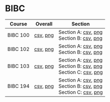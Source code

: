 # BIBC

| Course | Overall | Section |
| ------ | ------- | ------- |
| BIBC 100 | [csv](https://github.com/UCSD-Historical-Enrollment-Data/2024Winter/blob/main/overall/BIBC%20100.csv), [png](https://raw.githubusercontent.com/UCSD-Historical-Enrollment-Data/2024Winter/main/plot_overall/BIBC%20100.png) | Section A: [csv](https://github.com/UCSD-Historical-Enrollment-Data/2024Winter/blob/main/section/BIBC%20100_A.csv), [png](https://raw.githubusercontent.com/UCSD-Historical-Enrollment-Data/2024Winter/main/plot_section/BIBC%20100_A.png)<br>Section B: [csv](https://github.com/UCSD-Historical-Enrollment-Data/2024Winter/blob/main/section/BIBC%20100_B.csv), [png](https://raw.githubusercontent.com/UCSD-Historical-Enrollment-Data/2024Winter/main/plot_section/BIBC%20100_B.png) |
| BIBC 102 | [csv](https://github.com/UCSD-Historical-Enrollment-Data/2024Winter/blob/main/overall/BIBC%20102.csv), [png](https://raw.githubusercontent.com/UCSD-Historical-Enrollment-Data/2024Winter/main/plot_overall/BIBC%20102.png) | Section A: [csv](https://github.com/UCSD-Historical-Enrollment-Data/2024Winter/blob/main/section/BIBC%20102_A.csv), [png](https://raw.githubusercontent.com/UCSD-Historical-Enrollment-Data/2024Winter/main/plot_section/BIBC%20102_A.png)<br>Section B: [csv](https://github.com/UCSD-Historical-Enrollment-Data/2024Winter/blob/main/section/BIBC%20102_B.csv), [png](https://raw.githubusercontent.com/UCSD-Historical-Enrollment-Data/2024Winter/main/plot_section/BIBC%20102_B.png) |
| BIBC 103 | [csv](https://github.com/UCSD-Historical-Enrollment-Data/2024Winter/blob/main/overall/BIBC%20103.csv), [png](https://raw.githubusercontent.com/UCSD-Historical-Enrollment-Data/2024Winter/main/plot_overall/BIBC%20103.png) | Section A: [csv](https://github.com/UCSD-Historical-Enrollment-Data/2024Winter/blob/main/section/BIBC%20103_A.csv), [png](https://raw.githubusercontent.com/UCSD-Historical-Enrollment-Data/2024Winter/main/plot_section/BIBC%20103_A.png)<br>Section B: [csv](https://github.com/UCSD-Historical-Enrollment-Data/2024Winter/blob/main/section/BIBC%20103_B.csv), [png](https://raw.githubusercontent.com/UCSD-Historical-Enrollment-Data/2024Winter/main/plot_section/BIBC%20103_B.png)<br>Section C: [csv](https://github.com/UCSD-Historical-Enrollment-Data/2024Winter/blob/main/section/BIBC%20103_C.csv), [png](https://raw.githubusercontent.com/UCSD-Historical-Enrollment-Data/2024Winter/main/plot_section/BIBC%20103_C.png) |
| BIBC 194 | [csv](https://github.com/UCSD-Historical-Enrollment-Data/2024Winter/blob/main/overall/BIBC%20194.csv), [png](https://raw.githubusercontent.com/UCSD-Historical-Enrollment-Data/2024Winter/main/plot_overall/BIBC%20194.png) | Section A: [csv](https://github.com/UCSD-Historical-Enrollment-Data/2024Winter/blob/main/section/BIBC%20194_A.csv), [png](https://raw.githubusercontent.com/UCSD-Historical-Enrollment-Data/2024Winter/main/plot_section/BIBC%20194_A.png)<br>Section B: [csv](https://github.com/UCSD-Historical-Enrollment-Data/2024Winter/blob/main/section/BIBC%20194_B.csv), [png](https://raw.githubusercontent.com/UCSD-Historical-Enrollment-Data/2024Winter/main/plot_section/BIBC%20194_B.png)<br>Section C: [csv](https://github.com/UCSD-Historical-Enrollment-Data/2024Winter/blob/main/section/BIBC%20194_C.csv), [png](https://raw.githubusercontent.com/UCSD-Historical-Enrollment-Data/2024Winter/main/plot_section/BIBC%20194_C.png) |
